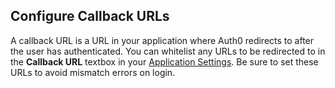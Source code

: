 ## Configure Callback URLs

A callback URL is a URL in your application where Auth0 redirects to after the user has authenticated. You can whitelist any URLs to be redirected to in the **Callback URL** textbox in your [Application Settings](${manage_url}/#/applications/${account.clientId}/settings). Be sure to set these URLs to avoid mismatch errors on login.